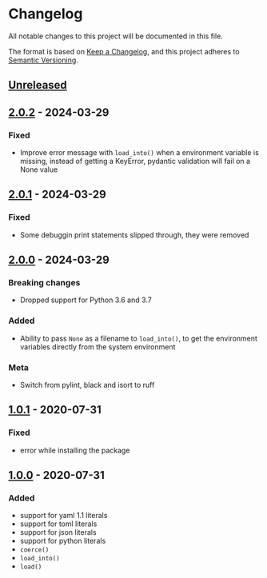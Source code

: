 # Changelog

All notable changes to this project will be documented in this file.

The format is based on [Keep a Changelog](https://keepachangelog.com/en/1.0.0/),
and this project adheres to [Semantic Versioning](https://semver.org/spec/v2.0.0.html).

## [Unreleased]

## [2.0.2] - 2024-03-29

### Fixed

- Improve error message with `load_into()` when a environment variable is missing, instead of getting a KeyError, pydantic validation will fail on a None value

## [2.0.1] - 2024-03-29

### Fixed

- Some debuggin print statements slipped through, they were removed

## [2.0.0] - 2024-03-29

### Breaking changes

- Dropped support for Python 3.6 and 3.7

### Added

- Ability to pass `None` as a filename to `load_into()`, to get the environment variables directly from the system environment

### Meta

- Switch from pylint, black and isort to ruff

## [1.0.1] - 2020-07-31

### Fixed

- error while installing the package

## [1.0.0] - 2020-07-31

### Added

- support for yaml 1.1 literals
- support for toml literals
- support for json literals
- support for python literals
- `coerce()`
- `load_into()`
- `load()`

[Unreleased]: https://github.com/ewen-lbh/python-typed-dotenv/compare/v2.0.2...HEAD
[2.0.2]: https://github.com/ewen-lbh/python-typed-dotenv/compare/v2.0.1...v2.0.2
[2.0.1]: https://github.com/ewen-lbh/python-typed-dotenv/compare/v2.0.0...v2.0.1
[2.0.0]: https://github.com/ewen-lbh/python-typed-dotenv/compare/v1.0.1...v2.0.0
[1.0.1]: https://github.com/ewen-lbh/python-typed-dotenv/compare/v1.0.0...v1.0.1
[1.0.0]: https://github.com/ewen-lbh/python-typed-dotenv/releases/tag/v1.0.0

[//]: # (C3-2-DKAC:GGH:Rewen-lbh/python-typed-dotenv:Tv{t})
